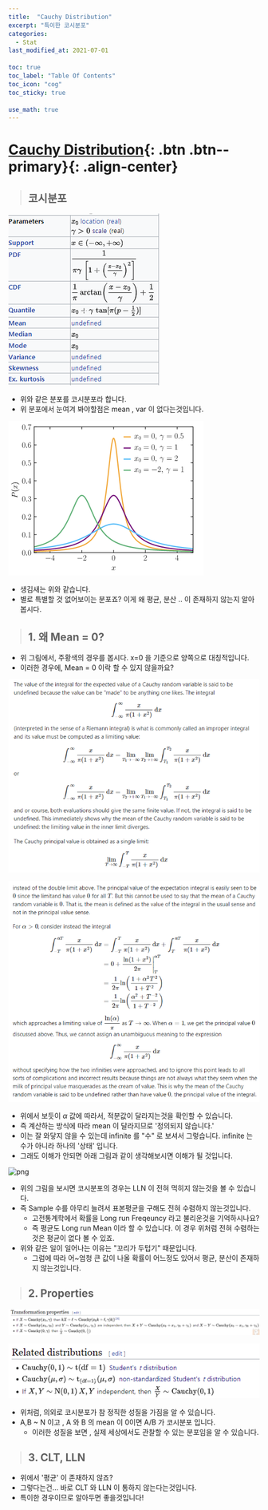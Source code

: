 ```yaml
---
title:  "Cauchy Distribution"
excerpt: "특이한 코시분포"
categories:
  - Stat
last_modified_at: 2021-07-01

toc: true
toc_label: "Table Of Contents"
toc_icon: "cog"
toc_sticky: true

use_math: true
---
```


# [Cauchy Distribution](#link){: .btn .btn--primary}{: .align-center}

> ## 코시분포

![png](/assets/images/Stat/9_4.png)

- 위와 같은 분포를 코시분포라 합니다. 
- 위 분포에서  눈여겨 봐야할점은 mean , var 이 없다는것입니다. 

![png](/assets/images/Stat/9_1.png)

- 생김새는 위와 같습니다. 
- 별로 특별할 것 없어보이는 분포죠? 이게 왜 평균, 분산 .. 이 존재하지 않는지 알아봅시다. 

> ## 1. 왜 Mean = 0?

- 위 그림에서, 주황색의 경우를 봅시다. x=0 을 기준으로 양쪽으로 대칭적입니다.
- 이러한 경우에, Mean = 0 이락 할 수 있지 않을까요? 

![png](/assets/images/Stat/9_5.png)

![png](/assets/images/Stat/9_6.png)

- 위에서 보듯이 $\alpha$ 값에 따라서, 적분값이 달라지는것을 확인할 수 있습니다. 
- 즉 계산하는 방식에 따라 mean 이 달라지므로 '정의되지 않습니다.'
- 이는 잘 와닿지 않을 수 있는데 infinite 를 "수" 로 보셔서 그렇습니다. infinite 는 수가 아니라 하나의 '상태' 입니다.
- 그래도 이해가 안되면 아래 그림과 같이 생각해보시면 이해가 될 것입니다. 

![png](/assets/images/Stat/9_5.gif)

- 위의 그림을 보시면 코시분포의 경우는  LLN 이 전혀 먹히지 않는것을 볼 수 있습니다.
- 즉 Sample 수를 아무리 늘려서 표본평균을 구해도 전혀 수렴하지 않는것입니다. 
  - 고전통계학에서 확률을 Long run Freqeuncy 라고 불리운것을 기억하시나요? 
  - 즉 평균도 Long run Mean 이라 할 수 있습니다. 이 경우 위처럼 전혀 수렴하는것은 평균이 없다 볼 수 있죠.
- 위와 같은 일이 일어나는 이유는 "꼬리가 두텁기" 때문입니다. 
  - 그럼에 따라 어~엄청 큰 값이 나올 확률이 어느정도 있어서 평균, 분산이 존재하지 않는것입니다. 

> ## 2. Properties

![png](/assets/images/Stat/9_2.png)

![png](/assets/images/Stat/9_3.png)

- 위처럼, 의외로 코시분포가 참 정직한 성질을 가짐을 알 수 있습니다. 
- A,B ~ N 이고 , A 와 B 의 mean 이 0이면 A/B 가 코시분포 입니다. 
  - 이러한 성질을 보면 , 실제 세상에서도 관찰할 수 있는 분포임을 알 수 있습니다. 

> ## 3. CLT, LLN

- 위에서 '평균' 이 존재하지 않죠? 
- 그렇다는건... 바로 CLT 와 LLN 이 통하지 않는다는것입니다. 
- 특이한 경우이므로 알아두면 좋을것입니다!

 
